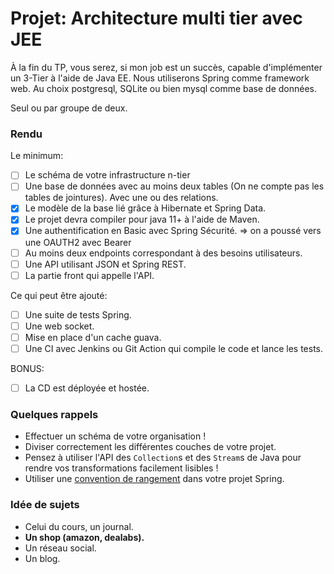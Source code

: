 # Projet: Architecture multi tier avec JEE

À la fin du TP, vous serez, si mon job est un succès, capable d'implémenter un 3-Tier à l'aide de Java EE.
Nous utiliserons Spring comme framework web. Au choix postgresql, SQLite ou bien mysql comme base de données.

Seul ou par groupe de deux.

### Rendu

Le minimum:

- [ ] Le schéma de votre infrastructure n-tier
- [ ] Une base de données avec au moins deux tables (On ne compte pas les tables de jointures). Avec une ou des relations.
- [X] Le modèle de la base lié grâce à Hibernate et Spring Data.
- [X] Le projet devra compiler pour java 11+ à l'aide de Maven.
- [X] Une authentification en Basic avec Spring Sécurité. => on a poussé vers une OAUTH2 avec Bearer
- [ ] Au moins deux endpoints correspondant à des besoins utilisateurs.
- [ ] Une API utilisant JSON et Spring REST.
- [ ] La partie front qui appelle l'API.

Ce qui peut être ajouté:

- [ ] Une suite de tests Spring.
- [ ] Une web socket.
- [ ] Mise en place d'un cache guava.
- [ ] Une CI avec Jenkins ou Git Action qui compile le code et lance les tests.

BONUS:

- [ ] La CD est déployée et hostée.

### Quelques rappels

- Effectuer un schéma de votre organisation !
- Diviser correctement les différentes couches de votre projet.
- Pensez à utiliser l'API des `Collection`s et des `Stream`s de Java pour rendre vos transformations facilement
  lisibles !
- Utiliser une [convention de rangement](../cours/spring.md#mettre-un-peu-dordre-dans-tout-ça) dans votre projet Spring.

### Idée de sujets

- Celui du cours, un journal.
- **Un shop (amazon, dealabs).**
- Un réseau social.
- Un blog.
